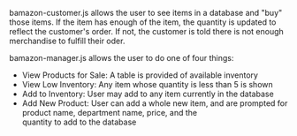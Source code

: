 bamazon-customer.js allows the user to see items in a database and "buy" those items. If the item has enough of the item, the quantity is updated to reflect the customer's order. If not, the customer is told there is not enough merchandise to fulfill their oder.

bamazon-manager.js allows the user to do one of four things:
  - View Products for Sale: A table is provided of available inventory
  - View Low Inventory: Any item whose quantity is less than 5 is shown
  - Add to Inventory: User may add to any item currently in the database
  - Add New Product: User can add a whole new item, and are prompted for product name, department name, price, and the      
    quantity to add to the database
  
